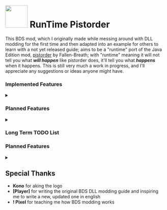 # <img src="https://cdn.discordapp.com/attachments/853624220306898974/973669248666828860/RTPLogo.png" width="70" height="70"/> RunTime Pistorder

This BDS mod, which I originally made while messing around with DLL modding for the first time and then adapted into an example for others to learn with a not yet released guide; aims to be a "runtime" port of the Java Edition mod, [pistorder](https://github.com/Fallen-Breath/pistorder) by Fallen-Breath; with "runtime" meaning it will not tell you what ***will happen*** like pistorder does, it'll tell you what ***happens*** when it happens. 
This is still very much a work in progress, and I'll appreciate any suggestions or ideas anyone might have. 

### Implemented Features

<details>
<summary></summary>
<br>
As of the time of writing this, the mod will log:
   <ul>
      <li>Piston updates</li>
      <li>Piston extension</li>
      <li>Piston retraction</li>
      <li>Pistons being moved</li>
  </ul> 
  As well as their types and coordinates
</details>

### Planned Features

<details>
<summary></summary>
<br>
As of the time of writing this, the mod will log:
   <ul>
      <li>Logging when and why a piston was unable to extend</li>
      <li>Logging in which tick something happens to a piston</li>
  </ul> 
</details>

### Long Term TODO List

### Planned Features

<details>
<summary></summary>
<br>
As of the time of writing this, the mod will log:
   <ul>
      <li>Setting to ignore pistons at the specified coordinates</li>
      <li>Piston "naming" to recognize them easily</li>
  </ul> 
</details>

## Special Thanks

- **Kono** for aking the logo
- **[Player]** for writing the original BDS DLL modding guide and inspiring me to write a new, updated one in english
- **! Pixel** for teaching me how BDS modding works
